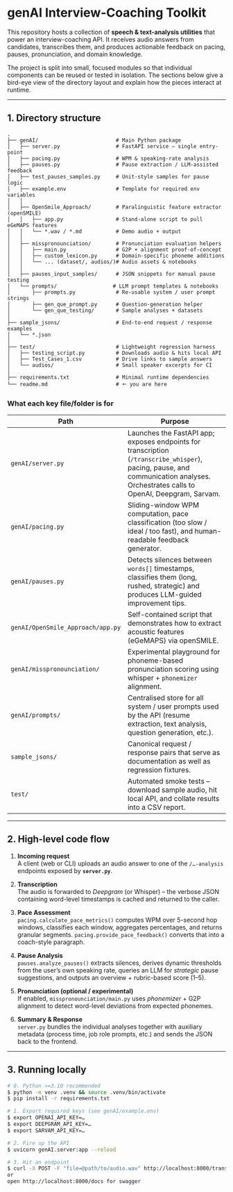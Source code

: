 # genAI Interview-Coaching Toolkit

This repository hosts a collection of **speech & text-analysis utilities** that power an
interview-coaching API.  It receives audio answers from candidates, transcribes
them, and produces actionable feedback on pacing, pauses, pronunciation, and
domain knowledge.

The project is split into small, focused modules so that individual components
can be reused or tested in isolation.  The sections below give a bird-eye view
of the directory layout and explain how the pieces interact at runtime.

---

## 1. Directory structure

```
.
├── genAI/                         # Main Python package
│   ├── server.py                  # FastAPI service – single entry-point
│   ├── pacing.py                  # WPM & speaking-rate analysis
│   ├── pauses.py                  # Pause extraction / LLM-assisted feedback
│   ├── test_pauses_samples.py     # Unit-style samples for pause logic
│   ├── example.env                # Template for required env variables
│   │
│   ├── OpenSmile_Approach/        # Paralinguistic feature extractor (openSMILE)
│   │   ├── app.py                 # Stand-alone script to pull eGeMAPS features
│   │   └── *.wav / *.md           # Demo audio + output
│   │
│   ├── misspronounciation/        # Pronunciation evaluation helpers
│   │   ├── main.py                # G2P + alignment proof-of-concept
│   │   ├── custom_lexicon.py      # Domain-specific phoneme additions
│   │   └── ... (dataset/, audios/)# Audio assets & notebooks
│   │
│   ├── pauses_input_samples/      # JSON snippets for manual pause testing
│   └── prompts/                  # LLM prompt templates & notebooks
│       ├── prompts.py             # Re-usable system / user prompt strings
│       ├── gen_que_prompt.py      # Question-generation helper
│       └── gen_que_testing/       # Sample analyses + datasets
│
├── sample_jsons/                  # End-to-end request / response examples
│   └── *.json
│
├── test/                          # Lightweight regression harness
│   ├── testing_script.py          # Downloads audio & hits local API
│   ├── Test_Cases_1.csv           # Drive links to sample answers
│   └── audios/                    # Small speaker excerpts for CI
│
├── requirements.txt               # Minimal runtime dependencies
└── readme.md                      # 🠔 you are here
```

### What each key file/folder is for

| Path | Purpose |
|------|---------|
| `genAI/server.py` | Launches the FastAPI app; exposes endpoints for transcription (`/transcribe_whisper`), pacing, pause, and communication analyses.  Orchestrates calls to OpenAI, Deepgram, Sarvam.
| `genAI/pacing.py` | Sliding-window WPM computation, pace classification (too slow / ideal / too fast), and human-readable feedback generator.
| `genAI/pauses.py` | Detects silences between `words[]` timestamps, classifies them (long, rushed, strategic) and produces LLM-guided improvement tips.
| `genAI/OpenSmile_Approach/app.py` | Self-contained script that demonstrates how to extract acoustic features (eGeMAPS) via openSMILE.
| `genAI/misspronounciation/` | Experimental playground for phoneme-based pronunciation scoring using whisper + `phonemizer` alignment.
| `genAI/prompts/` | Centralised store for all system / user prompts used by the API (resume extraction, text analysis, question generation, etc.).
| `sample_jsons/` | Canonical request / response pairs that serve as documentation as well as regression fixtures.
| `test/` | Automated smoke tests – download sample audio, hit local API, and collate results into a CSV report.


---

## 2. High-level code flow

1. **Incoming request**  
   A client (web or CLI) uploads an audio answer to one of the `/…-analysis`
   endpoints exposed by **`server.py`**.

2. **Transcription**  
   The audio is forwarded to *Deepgram* (or Whisper) – the verbose JSON
   containing word-level timestamps is cached and returned to the caller.

3. **Pace Assessment**  
   `pacing.calculate_pace_metrics()` computes WPM over 5-second hop windows,
   classifies each window, aggregates percentages, and returns granular
   segments.  `pacing.provide_pace_feedback()` converts that into a coach-style
   paragraph.

4. **Pause Analysis**  
   `pauses.analyze_pauses()` extracts silences, derives dynamic thresholds from
   the user’s own speaking rate, queries an LLM for *strategic* pause
   suggestions, and outputs an overview + rubric-based score (1–5).

5. **Pronunciation (optional / experimental)**  
   If enabled, `misspronounciation/main.py` uses *phonemizer* + G2P alignment
   to detect word-level deviations from expected phonemes.

6. **Summary & Response**  
   `server.py` bundles the individual analyses together with auxiliary
   metadata (process time, job role prompts, etc.) and sends the JSON back to
   the frontend.


---

## 3. Running locally

```bash
# 0. Python >=3.10 recommended
$ python -m venv .venv && source .venv/bin/activate
$ pip install -r requirements.txt

# 1. Export required keys (see genAI/example.env)
$ export OPENAI_API_KEY=…
$ export DEEPGRAM_API_KEY=…
$ export SARVAM_API_KEY=…

# 2. Fire up the API
$ uvicorn genAI.server:app --reload

# 3. Hit an endpoint
$ curl -X POST -F "file=@path/to/audio.wav" http://localhost:8000/transcribe_whisper
or
open http://localhost:8000/docs for swagger
```
